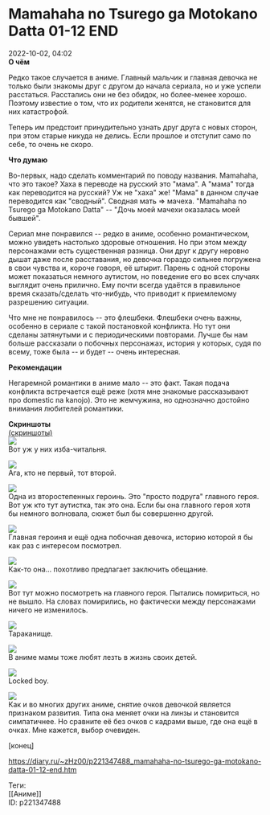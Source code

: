 Mamahaha no Tsurego ga Motokano Datta 01-12 END
================================================

   
 2022-10-02, 04:02   
   **О чём**    
   
 Редко такое случается в аниме. Главный мальчик и главная девочка не только были знакомы друг с другом до начала сериала, но и уже успели расстаться. Расстались они не без обидок, но более-менее хорошо. Поэтому известие о том, что их родители женятся, не становится для них катастрофой.   
   
 Теперь им предстоит принудительно узнать друг друга с новых сторон, при этом старые никуда не делись. Если прошлое и отступит само по себе, то очень не скоро.   
   
  **Что думаю**    
   
 Во-первых, надо сделать комментарий по поводу названия. Mamahaha, что это такое? Хаха в переводе на русский это "мама". А "мама" тогда как переводится на русский? Уж не "хаха" же! "Мама" в данном случае переводится как "сводный". Сводная мать => мачеха. "Mamahaha no Tsurego ga Motokano Datta" -- "Дочь моей мачехи оказалась моей бывшей".   
   
 Сериал мне понравился -- редко в аниме, особенно романтическом, можно увидеть настолько здоровые отношения. Но при этом между персонажами есть существенная разница. Они друг к другу неровно дышат даже после расставания, но девочка гораздо сильнее погружена в свои чувства и, короче говоря, её штырит. Парень с одной стороны может показаться немного аутистом, но поведение его во всех случаях выглядит очень прилично. Ему почти всегда удаётся в правильное время сказать/сделать что-нибудь, что приводит к приемлемому разрешению ситуации.   
   
 Что мне не понравилось -- это флешбеки. Флешбеки очень важны, особенно в сериале с такой постановкой конфликта. Но тут они сделаны затянутыми и с периодическими повторами. Лучше бы нам больше рассказали о побочных персонажах, история у которых, судя по всему, тоже была -- и будет -- очень интересная.   
   
  **Рекомендации**    
   
 Негаремной романтики в аниме мало -- это факт. Такая подача конфликта встречается ещё реже (хотя мне знакомые рассказывают про domestic na kanojo). Это не жемчужина, но однозначно достойно внимания любителей романтики.   
   
   
  **Скриншоты**    
  [(скриншоты)](https://zHz00.diary.ru/p221347488.htm?index=1#linkmore221347488m1)       
  [![](pics/UHnMjl.jpg)](https://yapx.ru/v/UHnMj)    
 Вот уж у них изба-читальня.   
   
  [![](pics/UHnMkl.jpg)](https://yapx.ru/v/UHnMk)    
 Ага, кто не первый, тот второй.   
   
  [![](pics/UHnMnl.jpg)](https://yapx.ru/v/UHnMn)    
 Одна из второстепенных героинь. Это "просто подруга" главного героя. Вот уж кто тут аутистка, так это она. Если бы она главного героя хотя бы немного волновала, сюжет был бы совершенно другой.   
   
  [![](pics/UHnMol.jpg)](https://yapx.ru/v/UHnMo)    
 Главная героиня и ещё одна побочная девочка, историю которой я бы как раз с интересом посмотрел.   
   
  [![](pics/UHnMql.jpg)](https://yapx.ru/v/UHnMq)    
 Как-то она... похотливо предлагает заключить обещание.   
   
  [![](pics/UHnMrl.jpg)](https://yapx.ru/v/UHnMr)    
 Вот тут можно посмотреть на главного героя. Пытались помириться, но не вышло. На словах помирились, но фактически между персонажами ничего не изменилось.   
   
  [![](pics/UHnMul.jpg)](https://yapx.ru/v/UHnMu)    
 Тараканище.   
   
  [![](pics/UHnMvl.jpg)](https://yapx.ru/v/UHnMv)    
 В аниме мамы тоже любят лезть в жизнь своих детей.   
   
  [![](pics/UHnMwl.jpg)](https://yapx.ru/v/UHnMw)    
 Locked boy.   
   
  [![](pics/UHnMyl.jpg)](https://yapx.ru/v/UHnMy)    
 Как и во многих других аниме, снятие очков девочкой является признаком развития. Типа она меняет очки на линзы и становится симпатичнее. Но сравните её без очков с кадрами выше, где она ещё в очках. Мне кажется, выбор очевиден.   
   
      
 [конец]   
    
 <https://diary.ru/~zHz00/p221347488_mamahaha-no-tsurego-ga-motokano-datta-01-12-end.htm>   
   
 Теги:   
 [[Аниме]]   
 ID: p221347488